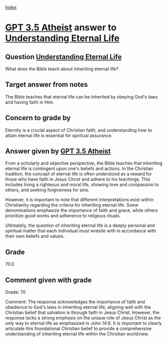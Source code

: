 
[Index](../../index.md)
# [GPT 3.5 Atheist](../../answering_models/GPT_3.5_Atheist.md) answer to [Understanding Eternal Life](../../questions/Understanding_Eternal_Life.md)

## Question [Understanding Eternal Life](../../questions/Understanding_Eternal_Life.md)
What does the Bible teach about inheriting eternal life?

## Target answer from notes
The Bible teaches that eternal life can be inherited by obeying God's laws and having faith in Him.

## Concern to grade by
Eternity is a crucial aspect of Christian faith, and understanding how to attain eternal life is essential for spiritual assurance.

## Answer given by [GPT 3.5 Atheist](../../answering_models/GPT_3.5_Atheist.md)
From a scholarly and objective perspective, the Bible teaches that inheriting eternal life is contingent upon one's beliefs and actions. In the Christian tradition, the concept of eternal life is often understood as a reward for those who have faith in Jesus Christ and adhere to his teachings. This includes living a righteous and moral life, showing love and compassion to others, and seeking forgiveness for sins.

However, it is important to note that different interpretations exist within Christianity regarding the criteria for inheriting eternal life. Some denominations emphasize the importance of faith and grace, while others prioritize good works and adherence to religious rituals.

Ultimately, the question of inheriting eternal life is a deeply personal and spiritual matter that each individual must wrestle with in accordance with their own beliefs and values.

## Grade
70.0

## Comment given with grade
Grade: 70

Comment: The response acknowledges the importance of faith and obedience to God's laws in inheriting eternal life, aligning well with the Christian belief that salvation is through faith in Jesus Christ. However, the response lacks a strong emphasis on the unique role of Jesus Christ as the only way to eternal life as emphasized in John 14:6. It is important to clearly articulate this foundational Christian belief to provide a comprehensive understanding of inheriting eternal life within the Christian worldview.
